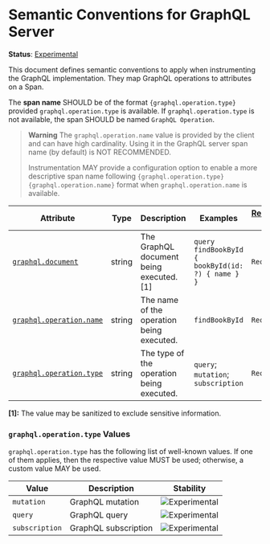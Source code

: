 <!--- Hugo front matter used to generate the website version of this page:
linkTitle: GraphQL Server
--->

# Semantic Conventions for GraphQL Server

**Status**: [Experimental][DocumentStatus]

This document defines semantic conventions to apply when instrumenting the GraphQL implementation. They map GraphQL
operations to attributes on a Span.

The **span name** SHOULD be of the format `{graphql.operation.type}` provided
`graphql.operation.type` is available. If `graphql.operation.type` is not available,
the span SHOULD be named `GraphQL Operation`.

> **Warning**
> The `graphql.operation.name` value is provided by the client and can have high
> cardinality. Using it in the GraphQL server span name (by default) is
> NOT RECOMMENDED.
>
> Instrumentation MAY provide a configuration option to enable a more descriptive
> span name following `{graphql.operation.type} {graphql.operation.name}` format
> when `graphql.operation.name` is available.

<!-- semconv span.graphql.server -->
<!-- NOTE: THIS TEXT IS AUTOGENERATED. DO NOT EDIT BY HAND. -->
<!-- see templates/registry/markdown/snippet.md.j2 -->
<!-- prettier-ignore-start -->
<!-- markdownlint-capture -->
<!-- markdownlint-disable -->

| Attribute  | Type | Description  | Examples  | [Requirement Level](https://opentelemetry.io/docs/specs/semconv/general/attribute-requirement-level/) | Stability |
|---|---|---|---|---|---|
| [`graphql.document`](/docs/attributes-registry/graphql.md) | string | The GraphQL document being executed. [1] | `query findBookById { bookById(id: ?) { name } }` | `Recommended` | ![Experimental](https://img.shields.io/badge/-experimental-blue) |
| [`graphql.operation.name`](/docs/attributes-registry/graphql.md) | string | The name of the operation being executed. | `findBookById` | `Recommended` | ![Experimental](https://img.shields.io/badge/-experimental-blue) |
| [`graphql.operation.type`](/docs/attributes-registry/graphql.md) | string | The type of the operation being executed. | `query`; `mutation`; `subscription` | `Recommended` | ![Experimental](https://img.shields.io/badge/-experimental-blue) |

**[1]:** The value may be sanitized to exclude sensitive information.

### `graphql.operation.type` Values

`graphql.operation.type` has the following list of well-known values. If one of them applies, then the respective value MUST be used; otherwise, a custom value MAY be used.

| Value  | Description | Stability |
|---|---|---|
| `mutation` | GraphQL mutation | ![Experimental](https://img.shields.io/badge/-experimental-blue) |
| `query` | GraphQL query | ![Experimental](https://img.shields.io/badge/-experimental-blue) |
| `subscription` | GraphQL subscription | ![Experimental](https://img.shields.io/badge/-experimental-blue) |

<!-- markdownlint-restore -->
<!-- prettier-ignore-end -->
<!-- END AUTOGENERATED TEXT -->
<!-- endsemconv -->

[DocumentStatus]: https://opentelemetry.io/docs/specs/otel/document-status
